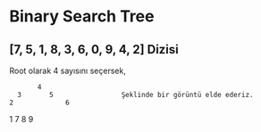 # Binary Search Tree

## [7, 5, 1, 8, 3, 6, 0, 9, 4, 2] Dizisi
 Root olarak 4 sayısını seçersek, 


           4
      3       5                 Şeklinde bir görüntü elde ederiz. 
    2             6
 1                   7
                        8
                           9
